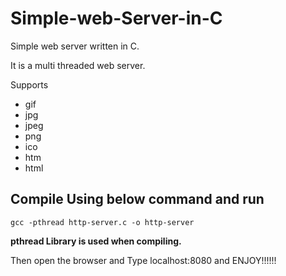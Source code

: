# Simple-web-Server-in-C
Simple web server written in C.

It is a multi threaded web server.

Supports
- gif
- jpg
- jpeg
- png
- ico
- htm
- html
       

## Compile Using below command and run
	gcc -pthread http-server.c -o http-server

**pthread Library is used when compiling.**

Then open the browser and Type localhost:8080 and ENJOY!!!!!!
